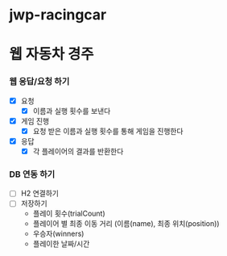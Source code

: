 # jwp-racingcar

# 웹 자동차 경주

### 웹 응답/요청 하기

- [x] 요청
  - [x] 이름과 실행 횟수를 보낸다
- [x] 게임 진행
  - [x] 요청 받은 이름과 실행 횟수를 통해 게임을 진행한다
- [x] 응답
  - [x] 각 플레이어의 결과를 반환한다

### DB 연동 하기

- [ ] H2 연결하기
- [ ] 저장하기
  - 플레이 횟수(trialCount)
  - 플레이어 별 최종 이동 거리 (이름(name), 최종 위치(position))
  - 우승자(winners)
  - 플레이한 날짜/시간
